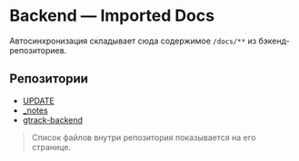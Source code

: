 # Backend — Imported Docs

Автосинхронизация складывает сюда содержимое `/docs/**` из бэкенд-репозиториев.

## Репозитории
- [UPDATE](UPDATE/index.md)
- [_notes](_notes/index.md)
- [gtrack-backend](gtrack-backend/index.md)

> Список файлов внутри репозитория показывается на его странице.
